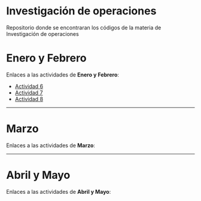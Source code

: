 # Investigación de operaciones
Repositorio donde se encontraran los códigos de la materia de Investigación de operaciones


# Enero y Febrero
Enlaces a las actividades de **Enero y Febrero**:

- [Actividad 6](./EneFeb/Act6_EspacioMuestral.py)
- [Actividad 7](./EneFeb/Act%207%20Laboratorio%20de%20Repaso%20de%20Probabilidad%20y%20Estadística.pdf)
- [Actividad 8](./EneFeb/Act_8__Laboratorio_de_Álgebra_Lineal(1).pdf)


---

# Marzo
Enlaces a las actividades de **Marzo**:



---

# Abril y Mayo
Enlaces a las actividades de **Abril y Mayo**:


